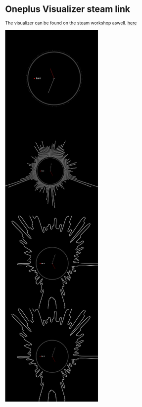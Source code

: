 # Oneplus Visualizer steam link
The visualizer can be found on the steam workshop aswell. [here](https://steamcommunity.com/sharedfiles/filedetails/?id=2251089928)

<a href="url"><img src="/preview.jpg" align="left" height="300px" width="300px" ><img src="/screenshots/screen.PNG" align="center" height="300px" width="300px" ></a>
<a href="url"><img src="/screenshots/screen3.PNG" align="left" height="300px" width="300px" ><img src="/screenshots/screen3.PNG" align="center" height="300px" width="300px" ></a>

